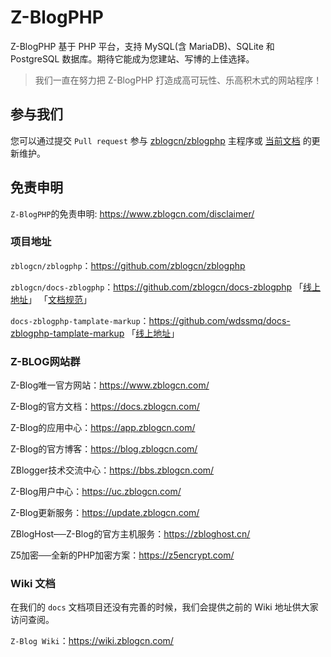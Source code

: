 # Z-BlogPHP

Z-BlogPHP 基于 PHP 平台，支持 MySQL(含 MariaDB)、SQLite 和 PostgreSQL 数据库。期待它能成为您建站、写博的上佳选择。

> 我们一直在努力把 Z-BlogPHP 打造成高可玩性、乐高积木式的网站程序！

## 参与我们

您可以通过提交 `Pull request` 参与 [zblogcn/zblogphp](https://github.com/zblogcn/zblogphp "zblogcn/zblogphp: Z-BlogPHP博客程序") 主程序或 [当前文档](https://github.com/zblogcn/docs-zblogphp "zblogcn/docs-zblogphp: Z-BlogPHP Documentation") 的更新维护。

## 免责申明

`Z-BlogPHP`的免责申明: https://www.zblogcn.com/disclaimer/

### 项目地址

`zblogcn/zblogphp`：https://github.com/zblogcn/zblogphp

`zblogcn/docs-zblogphp`：https://github.com/zblogcn/docs-zblogphp 「[线上地址](https://docs.zblogcn.com/php/#/ "Z-BlogPHP 官方文档")」 「[文档规范](books/guide-docs "docs-zblogphp 文档规范")」

`docs-zblogphp-tamplate-markup`：https://github.com/wdssmq/docs-zblogphp-tamplate-markup 「[线上地址](https://docs.zblogcn.com/php/markup/ "Z-BlogPHP 模板语法汇总")」

### Z-BLOG网站群

Z-Blog唯一官方网站：https://www.zblogcn.com/

Z-Blog的官方文档：https://docs.zblogcn.com/

Z-Blog的应用中心：https://app.zblogcn.com/

Z-Blog的官方博客：https://blog.zblogcn.com/

ZBlogger技术交流中心：https://bbs.zblogcn.com/

Z-Blog用户中心：https://uc.zblogcn.com/

Z-Blog更新服务：https://update.zblogcn.com/

ZBlogHost──Z-Blog的官方主机服务：https://zbloghost.cn/

Z5加密──全新的PHP加密方案：https://z5encrypt.com/

### Wiki 文档

在我们的 `docs` 文档项目还没有完善的时候，我们会提供之前的 Wiki 地址供大家访问查阅。

`Z-Blog Wiki`：https://wiki.zblogcn.com/
